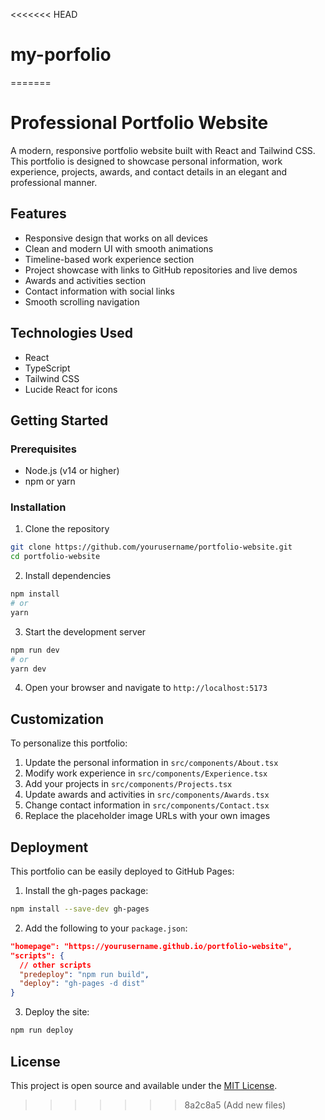 <<<<<<< HEAD
# my-porfolio
=======
# Professional Portfolio Website

A modern, responsive portfolio website built with React and Tailwind CSS. This portfolio is designed to showcase personal information, work experience, projects, awards, and contact details in an elegant and professional manner.

## Features

- Responsive design that works on all devices
- Clean and modern UI with smooth animations
- Timeline-based work experience section
- Project showcase with links to GitHub repositories and live demos
- Awards and activities section
- Contact information with social links
- Smooth scrolling navigation

## Technologies Used

- React
- TypeScript
- Tailwind CSS
- Lucide React for icons

## Getting Started

### Prerequisites

- Node.js (v14 or higher)
- npm or yarn

### Installation

1. Clone the repository
```bash
git clone https://github.com/yourusername/portfolio-website.git
cd portfolio-website
```

2. Install dependencies
```bash
npm install
# or
yarn
```

3. Start the development server
```bash
npm run dev
# or
yarn dev
```

4. Open your browser and navigate to `http://localhost:5173`

## Customization

To personalize this portfolio:

1. Update the personal information in `src/components/About.tsx`
2. Modify work experience in `src/components/Experience.tsx`
3. Add your projects in `src/components/Projects.tsx`
4. Update awards and activities in `src/components/Awards.tsx`
5. Change contact information in `src/components/Contact.tsx`
6. Replace the placeholder image URLs with your own images

## Deployment

This portfolio can be easily deployed to GitHub Pages:

1. Install the gh-pages package:
```bash
npm install --save-dev gh-pages
```

2. Add the following to your `package.json`:
```json
"homepage": "https://yourusername.github.io/portfolio-website",
"scripts": {
  // other scripts
  "predeploy": "npm run build",
  "deploy": "gh-pages -d dist"
}
```

3. Deploy the site:
```bash
npm run deploy
```

## License

This project is open source and available under the [MIT License](LICENSE).
>>>>>>> 8a2c8a5 (Add new files)
